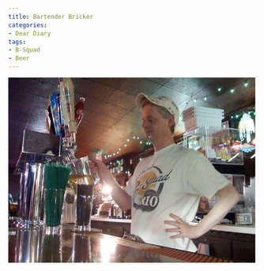 ```yaml
---
title: Bartender Bricker
categories:
- Dear Diary
tags:
- B-Squad
- Beer
---
```


![](/assets/posts/2009/0d38b6a124846ff794da41ce70b2f6fe.jpg)
